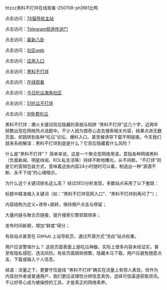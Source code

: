 tttzzz黑料不打烊在线观看-250708-ph|881比鸭

点击访问：<a href="https://74mao.com/">74猫导航主站</a>

点击访问：<a href="https://74mao.com/">Telegram频道传送门</a>

点击访问：<a href="https://pi30-02.pages.dev/">最新八卦</a>

点击访问：<a href="https://hj-337.pages.dev/">社区web</a>

点击访问：<a href="https://gdas.pages.dev/">应用入口</a>

点击访问：<a href="https://jha.pages.dev/">黑料不打烊</a>

点击访问：<a href="https://sdbsd.pages.dev/">在线观看</a>

点击访问：<a href="https://gbs-3wd.pages.dev/">今日吃瓜海角社区</a>

点击访问：<a href="https://sdfsh.pages.dev/">51吃瓜不打烊</a>

点击访问：<a href="https://ert-6he.pages.dev/">9I免费吃瓜</a>

黑料不打烊：爆火关键词背后隐藏的真相与陷阱
“黑料不打烊”这几个字，近两年频繁出现在网络热点话题中。不少人因为猎奇心态去搜索相关内容，结果点进无数页面，却跳转到各种“吃瓜”论坛、爆料入口、甚至被诱导下载不明链接。今天我们就来系统解读：黑料不打烊到底是什么？它背后隐藏着什么风险？

什么是“黑料不打烊”？
简单来说，这是一个聚合型网络用语，意指各种网络黑料（负面新闻、明星绯闻、KOL私生活等）持续不断地曝光，从不间断。“不打烊”则是它的营销包装方式，意味着这些内容24小时随时可以看，制造出一种“源源不断、永不下线”的心理暗示。

为什么这个关键词排名这么高？
经过SEO分析发现，多数站点采用了以下套路：

标题中精准植入关键词（如：“黑料不打烊官网入口”、“黑料不打烊别再问了”）；

内容结构为定义+诱导+跳转，保持用户点击与停留；

大量内链与聚合页链接，提升搜索引擎抓取频率；

发布时间新颖，增加“鲜度”得分；

有些站点甚至在 GitHub 上设导航页，通过开源方式“洗白”站点权重。

用户应该警惕什么？
这些页面表面上是吃瓜神器，实际上很多内容未经证实，甚至有隐私侵犯、违法风险。有些页面跳转频繁，隐藏木马下载，用户应避免随意点击、下载或输入个人信息。

结语：流量之下，更要守住底线
“黑料不打烊”确实在流量上有惊人表现，但作为内容创作者或普通用户，我们更应该理性分辨信息真伪，选择可信渠道获取资讯。不让好奇心成为被操控的工具，才是真正的网络素养。

